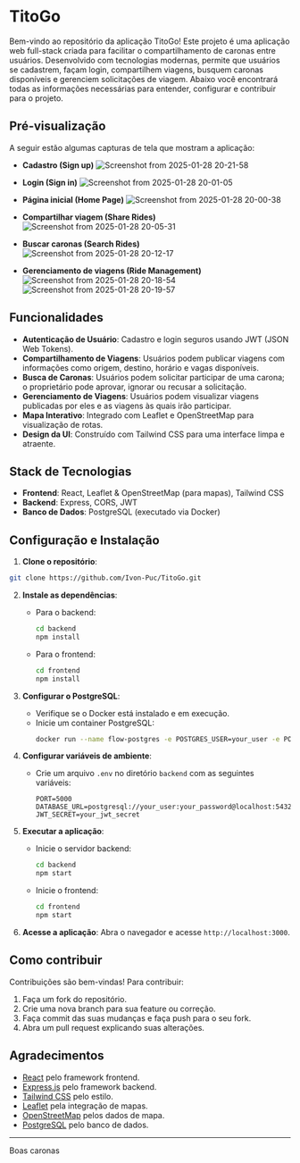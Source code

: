 ﻿# TitoGo

Bem-vindo ao repositório da aplicação TitoGo! Este projeto é uma aplicação web full-stack criada para facilitar o compartilhamento de caronas entre usuários. Desenvolvido com tecnologias modernas, permite que usuários se cadastrem, façam login, compartilhem viagens, busquem caronas disponíveis e gerenciem solicitações de viagem. Abaixo você encontrará todas as informações necessárias para entender, configurar e contribuir para o projeto.

## Pré-visualização

A seguir estão algumas capturas de tela que mostram a aplicação:

- **Cadastro (Sign up)**
  ![Screenshot from 2025-01-28 20-21-58](https://github.com/user-attachments/assets/59d3a06c-c282-4fd8-85ed-212ac5ae390a)

- **Login (Sign in)**
  ![Screenshot from 2025-01-28 20-01-05](https://github.com/user-attachments/assets/3ba1ed60-609c-4083-be63-28c7cf953a03)

- **Página inicial (Home Page)**
  ![Screenshot from 2025-01-28 20-00-38](https://github.com/user-attachments/assets/7e49fa5a-92a2-4cca-b1af-f46f0e64ba63)

- **Compartilhar viagem (Share Rides)**
  ![Screenshot from 2025-01-28 20-05-31](https://github.com/user-attachments/assets/b68b117a-b71e-42ad-a247-976c115ce9ea)

- **Buscar caronas (Search Rides)**
  ![Screenshot from 2025-01-28 20-12-17](https://github.com/user-attachments/assets/0e920364-2efc-40f7-9211-61b7e9be1758)

- **Gerenciamento de viagens (Ride Management)**
  ![Screenshot from 2025-01-28 20-18-54](https://github.com/user-attachments/assets/dfe26117-e357-4c8a-bb11-c663eb51ea62)
  ![Screenshot from 2025-01-28 20-19-57](https://github.com/user-attachments/assets/0261f333-f5ba-455d-9add-791785c4b2be)

## Funcionalidades

- **Autenticação de Usuário**: Cadastro e login seguros usando JWT (JSON Web Tokens).
- **Compartilhamento de Viagens**: Usuários podem publicar viagens com informações como origem, destino, horário e vagas disponíveis.
- **Busca de Caronas**: Usuários podem solicitar participar de uma carona; o proprietário pode aprovar, ignorar ou recusar a solicitação.
- **Gerenciamento de Viagens**: Usuários podem visualizar viagens publicadas por eles e as viagens às quais irão participar.
- **Mapa Interativo**: Integrado com Leaflet e OpenStreetMap para visualização de rotas.
- **Design da UI**: Construído com Tailwind CSS para uma interface limpa e atraente.

## Stack de Tecnologias

- **Frontend**: React, Leaflet & OpenStreetMap (para mapas), Tailwind CSS
- **Backend**: Express, CORS, JWT
- **Banco de Dados**: PostgreSQL (executado via Docker)

## Configuração e Instalação

1. **Clone o repositório**:

```bash
git clone https://github.com/Ivon-Puc/TitoGo.git
```

2. **Instale as dependências**:

   - Para o backend:
     ```bash
     cd backend
     npm install
     ```
   - Para o frontend:
     ```bash
     cd frontend
     npm install
     ```

3. **Configurar o PostgreSQL**:

   - Verifique se o Docker está instalado e em execução.
   - Inicie um container PostgreSQL:
     ```bash
     docker run --name flow-postgres -e POSTGRES_USER=your_user -e POSTGRES_PASSWORD=your_password -e POSTGRES_DB=flow -p 5432:5432 -d postgres
     ```

4. **Configurar variáveis de ambiente**:

   - Crie um arquivo `.env` no diretório `backend` com as seguintes variáveis:
     ```env
     PORT=5000
     DATABASE_URL=postgresql://your_user:your_password@localhost:5432/flow
     JWT_SECRET=your_jwt_secret
     ```

5. **Executar a aplicação**:

   - Inicie o servidor backend:
     ```bash
     cd backend
     npm start
     ```
   - Inicie o frontend:
     ```bash
     cd frontend
     npm start
     ```

6. **Acesse a aplicação**:
   Abra o navegador e acesse `http://localhost:3000`.

## Como contribuir

Contribuições são bem-vindas! Para contribuir:

1. Faça um fork do repositório.
2. Crie uma nova branch para sua feature ou correção.
3. Faça commit das suas mudanças e faça push para o seu fork.
4. Abra um pull request explicando suas alterações.

## Agradecimentos

- [React](https://reactjs.org/) pelo framework frontend.
- [Express.js](https://expressjs.com/) pelo framework backend.
- [Tailwind CSS](https://tailwindcss.com/) pelo estilo.
- [Leaflet](https://leafletjs.com/) pela integração de mapas.
- [OpenStreetMap](https://www.openstreetmap.org/) pelos dados de mapa.
- [PostgreSQL](https://www.postgresql.org/) pelo banco de dados.

---

Boas caronas

